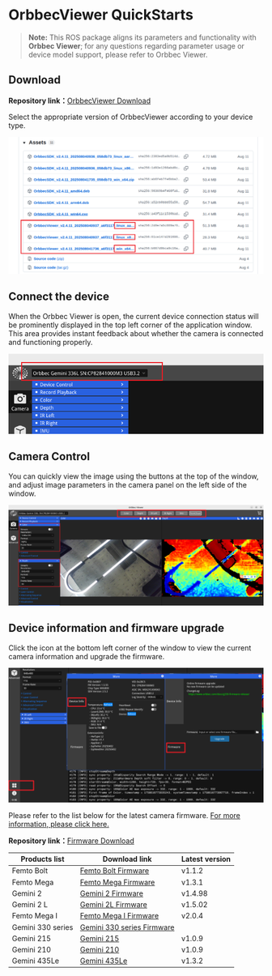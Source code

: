# OrbbecViewer QuickStarts

> **Note:** This ROS package aligns its parameters and functionality with **Orbbec Viewer**; for any questions regarding parameter usage or device model support, please refer to Orbbec Viewer.

## Download

**Repository link：**[OrbbecViewer Download](https://github.com/orbbec/OrbbecSDK_v2/releases)

Select the appropriate version of OrbbecViewer according to your device type.

![orbbecviewer](../image/orbbecviewer1.png)

## Connect the device

When the Orbbec Viewer is open, the current device connection status will be prominently displayed in the top left corner of the application window. This area provides instant feedback about whether the camera is connected and functioning properly.

![orbbecviewer](../image/orbbecviewer2.png)

## Camera Control

You can quickly view the image using the buttons at the top of the window, and adjust image parameters in the camera panel on the left side of the window.

![orbbecviewer](../image/orbbecviewer3.png)

## Device information and firmware upgrade

Click the icon at the bottom left corner of the window to view the current camera information and upgrade the firmware.

![orbbecviewer](../image/orbbecviewer4.png)

Please refer to the list below for the latest camera firmware. [For more information, please click here.](https://www.orbbec.com/docs/g330-explore-camera-functions-in-orbbec-viewer/)

**Repository link：**[Firmware Download](https://github.com/orbbec/OrbbecFirmware?tab=readme-ov-file#firmware-download)

| **Products list** | **Download link**                                                                           | Latest version |
| ----------------------- | ------------------------------------------------------------------------------------------------- | -------------- |
| Femto Bolt              | [Femto Bolt Firmware](https://github.com/orbbec/OrbbecFirmware/releases/tag/Femto-Bolt-Firmware)     | v1.1.2         |
| Femto Mega              | [Femto Mega Firmware](https://github.com/orbbec/OrbbecFirmware/releases/tag/Femto-Mega-Firmware)     | v1.3.1         |
| Gemini 2                | [Gemini 2 Firmware](https://github.com/orbbec/OrbbecFirmware/releases/tag/Gemini2-Firmware)          | v1.4.98        |
| Gemini 2 L              | [Gemini 2L Firmware](https://github.com/orbbec/OrbbecFirmware/releases/tag/Gemini2L-Firmware)        | v1.5.02        |
| Femto Mega I            | [Femto Mega I Firmware](https://github.com/orbbec/OrbbecFirmware/releases/tag/Femto-Mega-I-Firmware) | v2.0.4         |
| Gemini 330 series       | [Gemini 330 series Firmware](https://www.orbbec.com/docs/g330-firmware-release/?_gl=1)               |                |
| Gemini 215              | [Gemini 215](https://github.com/orbbec/OrbbecFirmware/releases/tag/Gemini215-Firmware)               | v1.0.9         |
| Gemini 210              | [Gemini 210](https://github.com/orbbec/OrbbecFirmware/releases/tag/Gemini210-Firmware)               | v1.0.9         |
| Gemini 435Le            | [Gemini 435Le](https://github.com/orbbec/OrbbecFirmware/releases/tag/Gemin435Le-Firmware)            | v1.3.2         |
